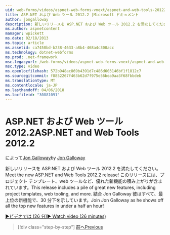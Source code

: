 ```yaml
---
uid: web-forms/videos/aspnet-web-forms-vnext/aspnet-and-web-tools-20122
title: ASP.NET および Web ツール 2012.2 |Microsoft ドキュメント
author: jongalloway
description: 新しいリリースを ASP.NET および Web ツール 2012.2 を満たしてください。 このリリースには、プロジェクト テンプレート、web ツールなど、優れた新機能の積み上がりが含まれています。 高しています.
ms.author: aspnetcontent
manager: wpickett
ms.date: 02/18/2013
ms.topic: article
ms.assetid: ca7458bd-b238-4633-a8b4-468a4c300acc
ms.technology: dotnet-webforms
ms.prod: .net-framework
msc.legacyurl: /web-forms/videos/aspnet-web-forms-vnext/aspnet-and-web-tools-20122
msc.type: video
ms.openlocfilehash: 572b948ac869b4391d7c486d603146bf1f1812c7
ms.sourcegitcommit: f8852267f463b62d7f975e56bea9aa3f68fbbdeb
ms.translationtype: MT
ms.contentlocale: ja-JP
ms.lasthandoff: 04/06/2018
ms.locfileid: "30881091"
---
```

<a name="aspnet-and-web-tools-20122"></a><span data-ttu-id="36f9a-105">ASP.NET および Web ツール 2012.2</span><span class="sxs-lookup"><span data-stu-id="36f9a-105">ASP.NET and Web Tools 2012.2</span></span>
====================
<span data-ttu-id="36f9a-106">によって[Jon Galloway](https://github.com/jongalloway)</span><span class="sxs-lookup"><span data-stu-id="36f9a-106">by [Jon Galloway](https://github.com/jongalloway)</span></span>

<span data-ttu-id="36f9a-107">新しいリリースを ASP.NET および Web ツール 2012.2 を満たしてください。</span><span class="sxs-lookup"><span data-stu-id="36f9a-107">Meet the new ASP.NET and Web Tools 2012.2 release!</span></span> <span data-ttu-id="36f9a-108">このリリースには、プロジェクト テンプレート、web ツールなど、優れた新機能の積み上がりが含まれています。</span><span class="sxs-lookup"><span data-stu-id="36f9a-108">This release includes a pile of great new features, including project templates, web tooling, and more.</span></span> <span data-ttu-id="36f9a-109">結合 Jon Galloway 彼はすべて、最上位の新機能で、30 分下を示しています。</span><span class="sxs-lookup"><span data-stu-id="36f9a-109">Join Jon Galloway as he shows off all the top new features in under a half an hour!</span></span>

[<span data-ttu-id="36f9a-110">&#9654;ビデオでは (26 分)</span><span class="sxs-lookup"><span data-stu-id="36f9a-110">&#9654; Watch video (26 minutes)</span></span>](https://channel9.msdn.com/Blogs/ASP-NET-Site-Videos/aspnet-and-web-tools-20122)

> [!div class="step-by-step"]
> [<span data-ttu-id="36f9a-111">前へ</span><span class="sxs-lookup"><span data-stu-id="36f9a-111">Previous</span></span>](getting-started-with-the-next-version-of-aspnet.md)
